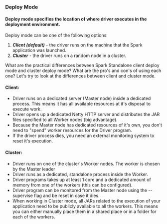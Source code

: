 ### Deploy Mode

#### Deploy mode specifies the location of where driver executes in the deployment environment.

Deploy mode can be one of the following options:

1. ***Client (default)*** - the driver runs on the machine that the Spark application was launched.
2. ***Cluster*** - the driver runs on a random node in a cluster.


What are the practical differences between Spark Standalone client deploy mode and cluster deploy mode? What are the pro's and con's of using each one?
Let's try to look at the differences between client and cluster mode.

#### Client:

* Driver runs on a dedicated server (Master node) inside a dedicated process. This means it has all available resources at it's disposal to execute work.
* Driver opens up a dedicated Netty HTTP server and distributes the JAR files specified to all Worker nodes (big advantage).
* Because the Master node has dedicated resources of it's own, you don't need to "spend" worker resources for the Driver program.
* If the driver process dies, you need an external monitoring system to reset it's execution.

#### Cluster:

* Driver runs on one of the cluster's Worker nodes. The worker is chosen by the Master leader
* Driver runs as a dedicated, standalone process inside the Worker.
* Driver programs takes up at least 1 core and a dedicated amount of memory from one of the workers (this can be configured).
* Driver program can be monitored from the Master node using the --supervise flag and be reset in case it dies.
* When working in Cluster mode, all JARs related to the execution of your application need to be publicly available to all the workers. This means you can either manually place them in a shared place or in a folder for each of the workers.
